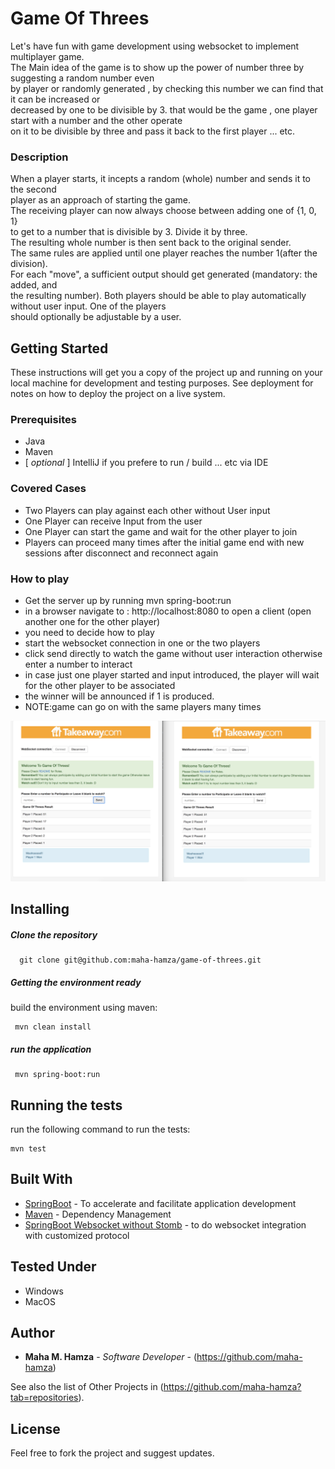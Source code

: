 # Game Of Threes

Let's have fun with game development using websocket to implement multiplayer game.<br/>
The Main idea of the game is to show up the power of number three by suggesting a random number even <br/> by player or randomly generated , by checking this number we can find that it can be increased or<br/> decreased by one to be divisible by 3.
that would be the game , one player start with a number and the other operate <br/>on it to be divisible by three and pass it back to the first player ... etc.

### Description
When a player starts, it incepts a random (whole) number and sends it to the second<br/>
player as an approach of starting the game.<br/>
The receiving player can now always choose between adding one of {­1, 0, 1}
<br/>to get
to a number that is divisible by 3. Divide it by three. <br/>
The resulting whole number is then sent back to the original sender.<br/>
The same rules are applied until one player reaches the number 1(after the division).<br/>
For each "move", a sufficient output should get generated (mandatory: the added, and<br/>
the resulting number).
Both players should be able to play automatically without user input. One of the players<br/>
should optionally be adjustable by a user.

## Getting Started

These instructions will get you a copy of the project up and running on your local machine for development and testing purposes. See deployment for notes on how to deploy the project on a live system.

### Prerequisites

* Java
* Maven
* [ _optional_ ] IntelliJ if you prefere to run / build ... etc via IDE

### Covered Cases
* Two Players can play against each other without User input
* One Player can receive Input from the user
* One Player can start the game and wait for the other player to join
* Players can proceed many times after the initial game end with new sessions after disconnect and reconnect again

### How to play
* Get the server up by running mvn spring-boot:run
* in a browser navigate to : http://localhost:8080 to open a client (open another one for the other player)
* you need to decide how to play
* start the websocket connection in one or the two players
* click send directly to watch the game without user interaction otherwise enter a number to interact
* in case just one player started and input introduced, the player will wait for the other player to be associated
* the winner will be announced if 1 is produced.
* NOTE:game can go on with the same players many times

![Screenshot](shot.png)


## Installing

##### Clone the repository

  ```
    git clone git@github.com:maha-hamza/game-of-threes.git
  ```
  
##### Getting the environment ready
   build the environment using maven:
  ```
   mvn clean install
  ```
#####   run the application
 ```
  mvn spring-boot:run
 ```
 
## Running the tests

 run the following command to run the tests:
  ```
  mvn test
  ```
## Built With

* [SpringBoot](https://spring.io/guides/gs/spring-boot/) - To accelerate and facilitate application development
* [Maven](https://maven.apache.org/) - Dependency Management
* [SpringBoot Websocket without Stomb](https://www.devglan.com/spring-boot/spring-websocket-integration-example-without-stomp) - to do websocket integration with customized protocol

## Tested Under 
* Windows
* MacOS

## Author

* **Maha M. Hamza** - *Software Developer* - (https://github.com/maha-hamza)

See also the list of Other Projects in (https://github.com/maha-hamza?tab=repositories).

## License

Feel free to fork the project and suggest updates.

